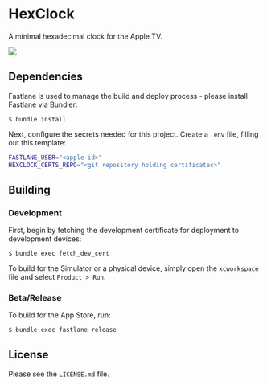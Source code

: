 # HexClock

A minimal hexadecimal clock for the Apple TV.

![](https://github.com/cfdrake/hexclock/raw/master/Screenshot.png)

## Dependencies

Fastlane is used to manage the build and deploy process - please install Fastlane via Bundler:

```
$ bundle install
```

Next, configure the secrets needed for this project. Create a `.env` file, filling out this template:

```bash
FASTLANE_USER="<apple id>"
HEXCLOCK_CERTS_REPO="<git repository holding certificates>"
```

## Building

### Development

First, begin by fetching the development certificate for deployment to development devices:

```
$ bundle exec fetch_dev_cert
```

To build for the Simulator or a physical device, simply open the `xcworkspace` file and select `Product > Run`.

### Beta/Release

To build for the App Store, run:

```
$ bundle exec fastlane release
```

## License

Please see the `LICENSE.md` file.
